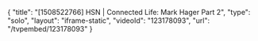 {
    "title": "[1508522766] HSN | Connected Life: Mark Hager Part 2",
    "type": "solo",
    "layout": "iframe-static",
    "videoId": "123178093",
    "url": "\/tvpembed\/123178093"
}